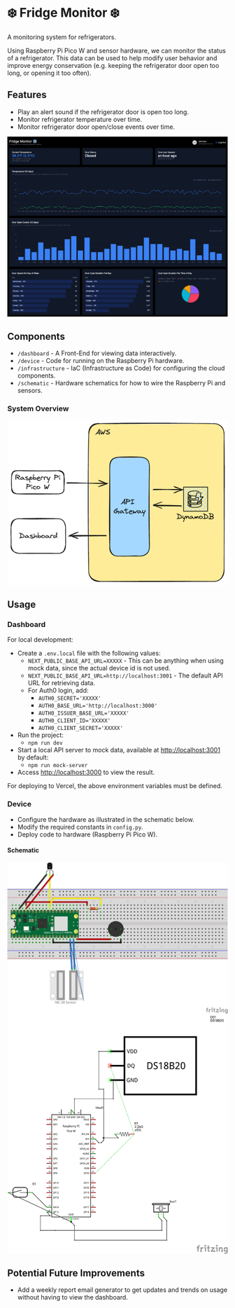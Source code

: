 # ❄️ Fridge Monitor ❄️

A monitoring system for refrigerators.

Using Raspberry Pi Pico W and sensor hardware, we can monitor the status of a refrigerator. This data can be used to help modify user behavior and improve energy conservation (e.g. keeping the refrigerator door open too long, or opening it too often).

## Features
- Play an alert sound if the refrigerator door is open too long.
- Monitor refrigerator temperature over time.
- Monitor refrigerator door open/close events over time.

![dashboard.png](images%2Fdashboard.png)

## Components
- `/dashboard` - A Front-End for viewing data interactively.
- `/device` - Code for running on the Raspberry Pi hardware.
- `/infrastructure` - IaC (Infrastructure as Code) for configuring the cloud components.
- `/schematic` - Hardware schematics for how to wire the Raspberry Pi and sensors.

### System Overview
![system-design.png](images%2Fsystem-design.png)

## Usage

### Dashboard

For local development:
- Create a `.env.local` file with the following values:
    - `NEXT_PUBLIC_BASE_API_URL=XXXXX` - This can be anything when using mock data, since the actual device id is not used.
    - `NEXT_PUBLIC_BASE_API_URL=http://localhost:3001` - The default API URL for retrieving data.
    - For Auth0 login, add:
        - `AUTH0_SECRET='XXXXX'`
        - `AUTH0_BASE_URL='http://localhost:3000'`
        - `AUTH0_ISSUER_BASE_URL='XXXXX'`
        - `AUTH0_CLIENT_ID='XXXXX'`
        - `AUTH0_CLIENT_SECRET='XXXXX'`
- Run the project:
  - `npm run dev`
- Start a local API server to mock data, available at [http://localhost:3001](http://localhost:3001) by default:
  - `npm run mock-server`
- Access [http://localhost:3000](http://localhost:3000) to view the result.

For deploying to Vercel, the above environment variables must be defined.

### Device

- Configure the hardware as illustrated in the schematic below.
- Modify the required constants in `config.py`.
- Deploy code to hardware (Raspberry Pi Pico W).

#### Schematic

![breadboard](schematic%2Ffridge_bb.png)
![schematic](schematic%2Ffridge_schem.png)

## Potential Future Improvements

- Add a weekly report email generator to get updates and trends on usage without having to view the dashboard.
